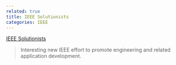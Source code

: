 ```yaml
---
related: true
title: IEEE Solutionists
categories: IEEE
---
```

[IEEE Solutionists][1]

>Interesting new IEEE effort to promote engineering and related application
development.

[1]: http://solutionists.ieee.org/

